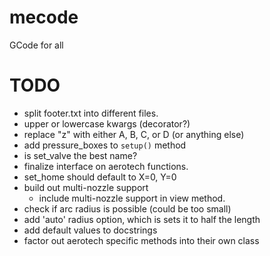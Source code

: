 mecode
======

GCode for all


TODO
====
* split footer.txt into different files.
* upper or lowercase kwargs (decorator?)
* replace "z" with either A, B, C, or D (or anything else)
* add pressure_boxes to `setup()` method
* is set_valve the best name?
* finalize interface on aerotech functions.
* set_home should default to X=0, Y=0
* build out multi-nozzle support
    * include multi-nozzle support in view method.
* check if arc radius is possible (could be too small)
* add 'auto' radius option, which is sets it to half the length
* add default values to docstrings
* factor out aerotech specific methods into their own class
